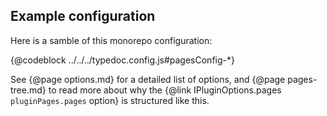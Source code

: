 ## Example configuration

Here is a samble of this monorepo configuration:

{@codeblock ../../../typedoc.config.js#pagesConfig-*}

See {@page options.md} for a detailed list of options, and {@page pages-tree.md} to read more about why the {@link IPluginOptions.pages `pluginPages.pages` option} is structured like this.
